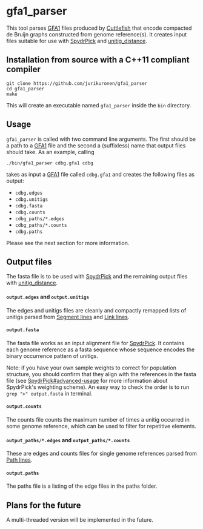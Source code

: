 # gfa1_parser
This tool parses [GFA1](https://github.com/GFA-spec/GFA-spec/blob/master/GFA1.md) files produced by [Cuttlefish](https://github.com/COMBINE-lab/cuttlefish) that encode compacted de Bruijn graphs constructed from genome reference(s). It creates input files suitable for use with [SpydrPick](https://github.com/santeripuranen/SpydrPick) and [unitig_distance](https://github.com/jurikuronen/unitig_distance).

## Installation from source with a C++11 compliant compiler
```
git clone https://github.com/jurikuronen/gfa1_parser
cd gfa1_parser
make
```
This will create an executable named `gfa1_parser` inside the `bin` directory.

## Usage
`gfa1_parser` is called with two command line arguments. The first should be a path to a [GFA1](https://github.com/GFA-spec/GFA-spec/blob/master/GFA1.md) file and the second a (suffixless) name that output files should take. As an example, calling
```
./bin/gfa1_parser cdbg.gfa1 cdbg
```
takes as input a [GFA1](https://github.com/GFA-spec/GFA-spec/blob/master/GFA1.md) file called `cdbg.gfa1` and creates the following files as output:
- `cdbg.edges`
- `cdbg.unitigs`
- `cdbg.fasta`
- `cdbg.counts`
- `cdbg_paths/*.edges`
- `cdbg_paths/*.counts`
- `cdbg.paths`

Please see the next section for more information.

## Output files
The fasta file is to be used with [SpydrPick](https://github.com/santeripuranen/SpydrPick) and the remaining output files with [unitig_distance](https://github.com/jurikuronen/unitig_distance). 

#### `output.edges` and `output.unitigs`
The edges and unitigs files are cleanly and compactly remapped lists of unitigs parsed from [Segment lines](https://github.com/GFA-spec/GFA-spec/blob/master/GFA1.md#s-segment-line) and [Link lines](https://github.com/GFA-spec/GFA-spec/blob/master/GFA1.md#l-link-line).

#### `output.fasta`
The fasta file works as an input alignment file for [SpydrPick](https://github.com/santeripuranen/SpydrPick). It contains each genome reference as a fasta sequence whose sequence encodes the binary occurrence pattern of unitigs. 

Note: if you have your own sample weights to correct for population structure, you should confirm that they align with the references in the fasta file (see [SpydrPick#advanced-usage](https://github.com/santeripuranen/SpydrPick#advanced-usage) for more information about SpydrPick's weighting scheme). An easy way to check the order is to run `grep ">" output.fasta` in terminal.

#### `output.counts`
The counts file counts the maximum number of times a unitig occurred in some genome reference, which can be used to filter for repetitive elements.

#### `output_paths/*.edges` and `output_paths/*.counts`
These are edges and counts files for single genome references parsed from [Path lines](https://github.com/GFA-spec/GFA-spec/blob/master/GFA1.md#p-path-line).

#### `output.paths`
The paths file is a listing of the edge files in the paths folder.

## Plans for the future
A multi-threaded version will be implemented in the future.

